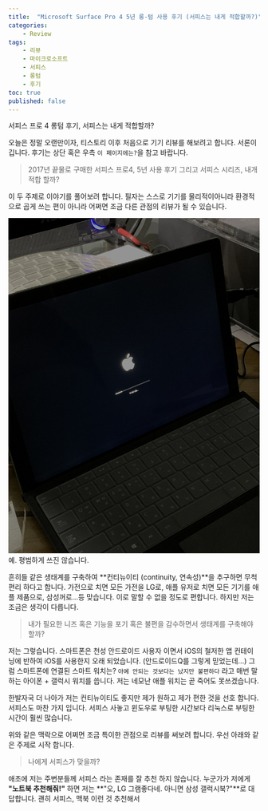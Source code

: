 ```yaml
---
title:  "Microsoft Surface Pro 4 5년 롱-텀 사용 후기 (서피스는 내게 적합할까?)"
categories:
    - Review
tags:
    - 리뷰
    - 마이크로소프트
    - 서피스
    - 롱텀
    - 후기
toc: true
published: false
---
```

서피스 프로 4 롱텀 후기, 서피스는 내게 적합할까?

오늘은 정말 오랜만이자, 티스토리 이후 처음으로 기기 리뷰를 해보려고 합니다. 서론이 깁니다. 후기는 상단 혹은 우측 `이 페이지에는?`을 참고 바랍니다.

> 2017년 끝물로 구매한 서피스 프로4, 5년 사용 후기
> 그리고 서피스 시리즈, 내개 적합 할까?

이 두 주제로 이야기를 풀어보려 합니다. 필자는 스스로 기기를 물리적이아니라 환경적으로 곱게 쓰는 편이 아니라 어쩌면 조금 다른 관점의 리뷰가 될 수 있습니다.

![](../assets/2022-03-12-Surface-Pro-4-Review/1.JPG)   
예. 평범하게 쓰진 않습니다.

흔히들 같은 생태계를 구축하여 **컨티뉴이티 (continuity, 연속성)**을 추구하면 무척 편리 하다고 합니다. 가전으로 치면 모든 가전을 LG로, 애플 유저로 치면 모든 기기를 애플 제품으로, 삼성꺼로...등 맞습니다. 이로 말할 수 없을 정도로 편합니다. 하지만 저는 조금은 생각이 다릅니다.

> 내가 필요한 니즈 혹은 기능을 포기 혹은 불편을 감수하면서 생태계를 구축해야할까?

저는 그렇습니다. 스마트폰은 천성 안드로이드 사용자 이면서 iOS의 철저한 앱 컨테이닝에 반하여 iOS를 사용한지 오래 되었습니다. (안드로이드Q를 그렇게 믿었는데...) 그럼 스마트폰에 연결된 스마트 워치는? `아예 안되는 것보다는 났지만 불편하다` 라고 매번 말하는 아이폰 + 갤럭시 워치를 씁니다. 저는 네모난 애플 워치는 곧 죽어도 못쓰겠습니다. 

한발자국 더 나아가 저는 컨티뉴이티도 좋지만 제가 원하고 제가 편한 것을 선호 합니다. 서피스도 마찬 가지 입니다. 서피스 사놓고 윈도우로 부팅한 시간보다 리눅스로 부팅한 시간이 훨씬 많습니다.

위와 같은 맥락으로 어쩌면 조금 특이한 관점으로 리뷰를 써보려 합니다. 우선 아래와 같은 주제로 시작 합니다.

> 나에게 서피스가 맞을까?

애초에 저는 주변분들께 서피스 라는 존재를 잘 추천 하지 않습니다. 누군가가 저에게 **"노트북 추천해줘!"** 하면 저는 **"오, LG 그램좋다네. 아니면 삼성 갤럭시북?"**로 대답합니다. 괜히 서피스, 맥북 이런 것 추천해서 